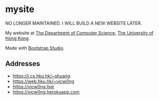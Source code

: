 # mysite

NO LONGER MAINTAINED. I WILL BUILD A NEW WEBSITE LATER.

My website at [The Department of Computer Science](https://www.cs.hku.hk/), [The University of Hong Kong](https://www.hku.hk/). 

Made with [Bootstrap Studio](https://bootstrapstudio.io/). 

## Addresses

- https://i.cs.hku.hk/~shuang
- https://web.hku.hk/~vicw0ng
- https://vicw0ng.live
- https://vicw0ng.herokuapp.com
